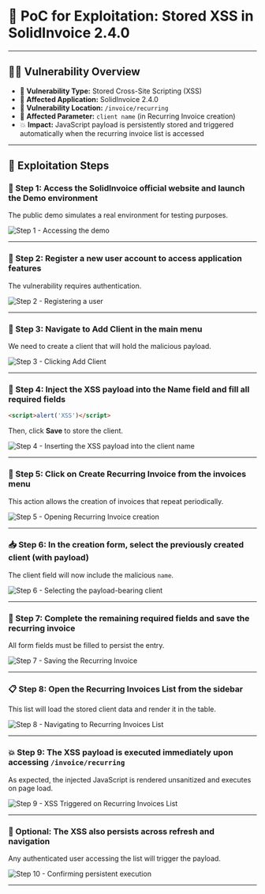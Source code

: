 # 📄 PoC for Exploitation: Stored XSS in SolidInvoice 2.4.0

---

## 🕵️‍♂️ Vulnerability Overview

- 🐞 **Vulnerability Type:** Stored Cross-Site Scripting (XSS)  
- 🧩 **Affected Application:** SolidInvoice 2.4.0  
- 📍 **Vulnerability Location:** `/invoice/recurring`  
- 🧾 **Affected Parameter:** `client name` (in Recurring Invoice creation)  
- 💥 **Impact:** JavaScript payload is persistently stored and triggered automatically when the recurring invoice list is accessed

---

## 🧪 Exploitation Steps

### 🐉 Step 1: Access the SolidInvoice official website and launch the **Demo** environment

The public demo simulates a real environment for testing purposes.

![Step 1 - Accessing the demo](stored%20xss%20client/imagens/1.png)

---

### 🧾 Step 2: Register a new user account to access application features

The vulnerability requires authentication.

![Step 2 - Registering a user](stored%20xss%20client/imagens/2.png)

---

### 👥 Step 3: Navigate to **Add Client** in the main menu

We need to create a client that will hold the malicious payload.

![Step 3 - Clicking Add Client](imagens/3.png)

---

### 💉 Step 4: Inject the XSS payload into the **Name** field and fill all required fields

```html
<script>alert('XSS')</script>
```

Then, click **Save** to store the client.

![Step 4 - Inserting the XSS payload into the client name](imagens/4.png)

---

### 🔁 Step 5: Click on **Create Recurring Invoice** from the invoices menu

This action allows the creation of invoices that repeat periodically.

![Step 5 - Opening Recurring Invoice creation](imagens/5.png)

---

### 📥 Step 6: In the creation form, select the previously created client (with payload)

The client field will now include the malicious `name`.

![Step 6 - Selecting the payload-bearing client](imagens/6.png)

---

### 🧾 Step 7: Complete the remaining required fields and save the recurring invoice

All form fields must be filled to persist the entry.

![Step 7 - Saving the Recurring Invoice](imagens/7.png)

---

### 📋 Step 8: Open the **Recurring Invoices List** from the sidebar

This list will load the stored client data and render it in the table.

![Step 8 - Navigating to Recurring Invoices List](imagens/8.png)

---

### 💥 Step 9: The XSS payload is executed immediately upon accessing `/invoice/recurring`

As expected, the injected JavaScript is rendered unsanitized and executes on page load.

![Step 9 - XSS Triggered on Recurring Invoices List](imagens/9.png)

---

### 🧪 Optional: The XSS also persists across refresh and navigation

Any authenticated user accessing the list will trigger the payload.

![Step 10 - Confirming persistent execution](imagens/10.png)

---
